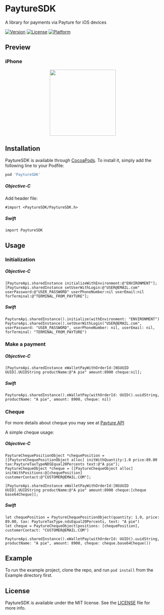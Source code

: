# PaytureSDK

A library for payments via Payture for iOS devices 

[![Version](https://img.shields.io/cocoapods/v/PaytureSDK.svg?style=flat)](https://cocoapods.org/pods/PaytureSDK)
[![License](https://img.shields.io/cocoapods/l/PaytureSDK.svg?style=flat)](https://raw.githubusercontent.com/ASG-products/PaytureSDK-iOS/master/LICENSE)
[![Platform](https://img.shields.io/cocoapods/p/PaytureSDK.svg?style=flat)](https://cocoapods.org/pods/PaytureSDK)


## Preview

### iPhone

<p align="center"><img src="https://github.com/ASG-products/PaytureSDK-iOS/blob/master/Demo/iPhone_capture.gif" width="214"/></p>


## Installation

PaytureSDK is available through [CocoaPods](https://cocoapods.org). To install
it, simply add the following line to your Podfile:

```ruby
pod 'PaytureSDK'
```

##### Objective-C

Add header file:

```
#import <PaytureSDK/PaytureSDK.h>
``` 

##### Swift

```
import PaytureSDK
``` 

## Usage

### Initialization

##### Objective-C

```
[PaytureApi.sharedInstance initializeWithEnvironment:@"ENVIRONMENT"];
[PaytureApi.sharedInstance setUserWithLogin:@"USER@EMAIL.com" userPassword:@"USER_PASSWORD" userPhoneNumber:nil userEmail:nil forTerminal:@"TERMINAL_FROM_PAYTURE"];
``` 

##### Swift

```
PaytureApi.sharedInstance().initialize(withEnvironment: "ENVIRONMENT")
PaytureApi.sharedInstance().setUserWithLogin("USER@EMAIL.com", userPassword: "USER_PASSWORD", userPhoneNumber: nil, userEmail: nil, forTerminal: "TERMINAL_FROM_PAYTURE")
``` 

### Make a payment

##### Objective-C

```
[PaytureApi.sharedInstance eWalletPayWithOrderId:[NSUUID UUID].UUIDString productName:@"A pie" amount:8900 cheque:nil];
``` 

##### Swift

```
PaytureApi.sharedInstance().eWalletPay(withOrderId: UUID().uuidString, productName: "A pie", amount: 8900, cheque: nil)
``` 

### Cheque

For more details about cheque you may see at [Payture API](https://payture.com/api/#kassy-fz54_cheque-format-with-payment_)

A simple cheque usage:

##### Objective-C

```
PaytureChequePositionObject *chequePosition = [[PaytureChequePositionObject alloc] initWithQuantity:1.0 price:89.00 tax:PaytureTaxTypeNDSEqual20Percents text:@"A pie"];
PaytureChequeObject *cheque = [[PaytureChequeObject alloc] initWithPositions:@[chequePosition] customerContact:@"CUSTOMER@EMAIL.COM"];

[PaytureApi.sharedInstance eWalletPayWithOrderId:[NSUUID UUID].UUIDString productName:@"A pie" amount:8900 cheque:[cheque base64Cheque]];
``` 

##### Swift

```
let chequePosition = PaytureChequePositionObject(quantity: 1.0, price: 89.00, tax: PaytureTaxType.ndsEqual20Percents, text: "A pie")
let cheque = PaytureChequeObject(positions: [chequePosition], customerContact: "CUSTOMER@EMAIL.COM")

PaytureApi.sharedInstance().eWalletPay(withOrderId: UUID().uuidString, productName: "A pie", amount: 8900, cheque: cheque.base64Cheque())
``` 

## Example

To run the example project, clone the repo, and run `pod install` from the Example directory first.

## License

PaytureSDK is available under the MIT license. See the [LICENSE](https://raw.githubusercontent.com/ASG-products/PaytureSDK-iOS/master/LICENSE) file for more info.
